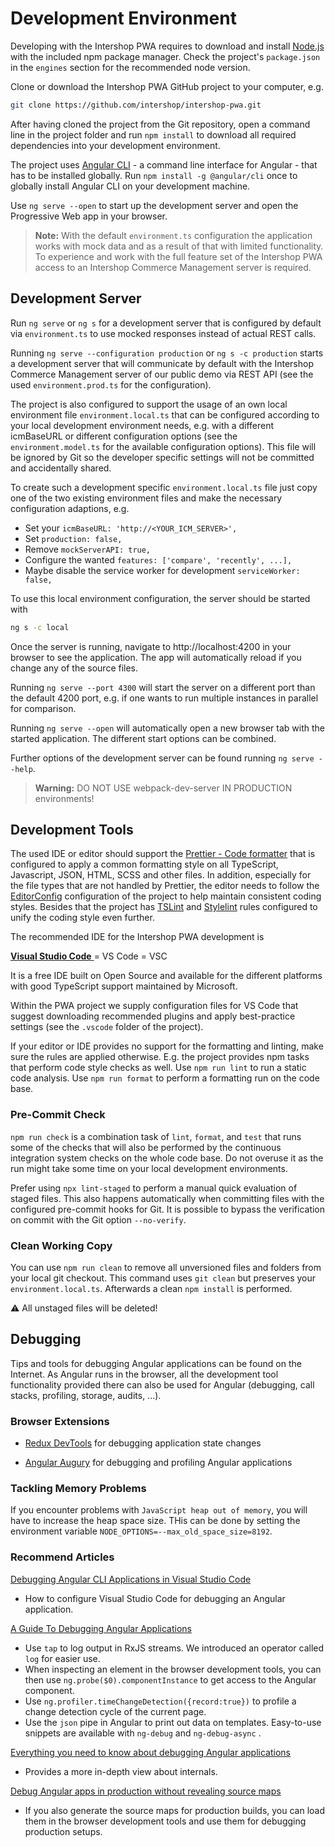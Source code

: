 <!--
kb_guide
kb_pwa
kb_everyone
kb_sync_latest_only
-->

# Development Environment

Developing with the Intershop PWA requires to download and install [Node.js](https://nodejs.org) with the included npm package manager.
Check the project's `package.json` in the `engines` section for the recommended node version.

Clone or download the Intershop PWA GitHub project to your computer, e.g.

```bash
git clone https://github.com/intershop/intershop-pwa.git
```

After having cloned the project from the Git repository, open a command line in the project folder and run `npm install` to download all required dependencies into your development environment.

The project uses [Angular CLI](https://cli.angular.io) - a command line interface for Angular - that has to be installed globally.
Run `npm install -g @angular/cli` once to globally install Angular CLI on your development machine.

Use `ng serve --open` to start up the development server and open the Progressive Web app in your browser.

> **Note:** With the default `environment.ts` configuration the application works with mock data and as a result of that with limited functionality. To experience and work with the full feature set of the Intershop PWA access to an Intershop Commerce Management server is required.

## Development Server

Run `ng serve` or `ng s` for a development server that is configured by default via `environment.ts` to use mocked responses instead of actual REST calls.

Running `ng serve --configuration production` or `ng s -c production` starts a development server that will communicate by default with the Intershop Commerce Management server of our public demo via REST API (see the used `environment.prod.ts` for the configuration).

The project is also configured to support the usage of an own local environment file `environment.local.ts` that can be configured according to your local development environment needs, e.g. with a different icmBaseURL or different configuration options (see the `environment.model.ts` for the available configuration options).
This file will be ignored by Git so the developer specific settings will not be committed and accidentally shared.

To create such a development specific `environment.local.ts` file just copy one of the two existing environment files and make the necessary configuration adaptions, e.g.

- Set your `icmBaseURL: 'http://<YOUR_ICM_SERVER>',`
- Set `production: false,`
- Remove `mockServerAPI: true,`
- Configure the wanted `features: ['compare', 'recently', ...],`
- Maybe disable the service worker for development `serviceWorker: false,`

To use this local environment configuration, the server should be started with

```bash
ng s -c local
```

Once the server is running, navigate to http://localhost:4200 in your browser to see the application.
The app will automatically reload if you change any of the source files.

Running `ng serve --port 4300` will start the server on a different port than the default 4200 port, e.g. if one wants to run multiple instances in parallel for comparison.

Running `ng serve --open` will automatically open a new browser tab with the started application.
The different start options can be combined.

Further options of the development server can be found running `ng serve --help`.

> **Warning:** DO NOT USE webpack-dev-server IN PRODUCTION environments!

## Development Tools

The used IDE or editor should support the [Prettier - Code formatter](https://prettier.io) that is configured to apply a common formatting style on all TypeScript, Javascript, JSON, HTML, SCSS and other files.
In addition, especially for the file types that are not handled by Prettier, the editor needs to follow the [EditorConfig](http://editorconfig.org) configuration of the project to help maintain consistent coding styles.
Besides that the project has [TSLint](https://palantir.github.io/tslint) and [Stylelint](https://stylelint.io) rules configured to unify the coding style even further.

The recommended IDE for the Intershop PWA development is

[**Visual Studio Code** ](https://code.visualstudio.com) = VS Code = VSC

It is a free IDE built on Open Source and available for the different platforms with good TypeScript support maintained by Microsoft.

Within the PWA project we supply configuration files for VS Code that suggest downloading recommended plugins and apply best-practice settings (see the `.vscode` folder of the project).

If your editor or IDE provides no support for the formatting and linting, make sure the rules are applied otherwise.
E.g. the project provides npm tasks that perform code style checks as well.
Use `npm run lint` to run a static code analysis.
Use `npm run format` to perform a formatting run on the code base.

### Pre-Commit Check

`npm run check` is a combination task of `lint`, `format`, and `test` that runs some of the checks that will also be performed by the continuous integration system checks on the whole code base.
Do not overuse it as the run might take some time on your local development environments.

Prefer using `npx lint-staged` to perform a manual quick evaluation of staged files.
This also happens automatically when committing files with the configured pre-commit hooks for Git.
It is possible to bypass the verification on commit with the Git option `--no-verify`.

### Clean Working Copy

You can use `npm run clean` to remove all unversioned files and folders from your local git checkout.
This command uses `git clean` but preserves your `environment.local.ts`.
Afterwards a clean `npm install` is performed.

:warning: All unstaged files will be deleted!

## Debugging

Tips and tools for debugging Angular applications can be found on the Internet.
As Angular runs in the browser, all the development tool functionality provided there can also be used for Angular (debugging, call stacks, profiling, storage, audits, ...).

### Browser Extensions

- [Redux DevTools](https://github.com/reduxjs/redux-devtools) for debugging application state changes

- [Angular Augury](https://augury.angular.io) for debugging and profiling Angular applications

### Tackling Memory Problems

If you encounter problems with `JavaScript heap out of memory`, you will have to increase the heap space size.
THis can be done by setting the environment variable `NODE_OPTIONS=--max_old_space_size=8192`.

### Recommend Articles

[Debugging Angular CLI Applications in Visual Studio Code](https://scotch.io/tutorials/debugging-angular-cli-applications-in-visual-studio-code)

- How to configure Visual Studio Code for debugging an Angular application.

[A Guide To Debugging Angular Applications](https://medium.com/front-end-weekly/a-guide-to-debugging-angular-applications-5a36bd88b4cf)

- Use `tap` to log output in RxJS streams. We introduced an operator called `log` for easier use.
- When inspecting an element in the browser development tools, you can then use `ng.probe($0).componentInstance` to get access to the Angular component.
- Use `ng.profiler.timeChangeDetection({record:true})` to profile a change detection cycle of the current page.
- Use the `json` pipe in Angular to print out data on templates. Easy-to-use snippets are available with `ng-debug` and `ng-debug-async` .

[Everything you need to know about debugging Angular applications](https://indepth.dev/everything-you-need-to-know-about-debugging-angular-applications)

- Provides a more in-depth view about internals.

[Debug Angular apps in production without revealing source maps](https://medium.com/angular-in-depth/debug-angular-apps-in-production-without-revealing-source-maps-ab4a235edd85)

- If you also generate the source maps for production builds, you can load them in the browser development tools and use them for debugging production setups.
